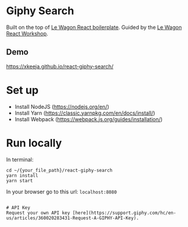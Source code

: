 # Giphy Search 
Built on the top of [Le Wagon React boilerplate](https://github.com/lewagon/react-boilerplate).
Guided by the [Le Wagon React Workshop](https://github.com/yannklein/react-workshop).

## Demo

https://xkeeja.github.io/react-giphy-search/

# Set up

- Install NodeJS (https://nodejs.org/en/)
- Install Yarn (https://classic.yarnpkg.com/en/docs/install/)
- Install Webpack (https://webpack.js.org/guides/installation/)

# Run locally
In terminal:
```
cd ~/{your_file_path}/react-giphy-search
yarn install
yarn start
```
In your browser go to this url: `localhost:8080`

```

# API Key
Request your own API key [here](https://support.giphy.com/hc/en-us/articles/360020283431-Request-A-GIPHY-API-Key).
